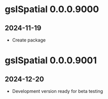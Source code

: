 # gslSpatial 0.0.0.9000
## 2024-11-19
* Create package

# gslSpatial 0.0.0.9001
## 2024-12-20
* Development version ready for beta testing
